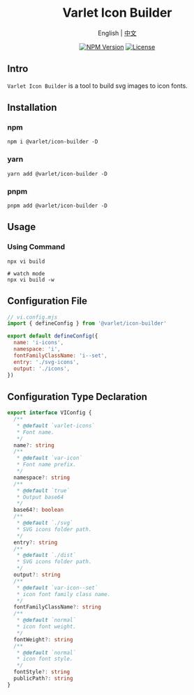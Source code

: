 <h1 align="center">Varlet Icon Builder</h1>

<p align="center">
  <span>English</span> | 
  <a href="https://github.com/varletjs/varlet-icon-builder/blob/main/README.zh-CN.md">中文</a>
</p>
<p align="center">
  <a href="https://www.npmjs.com/package/@varlet/icon-builder" target="_blank" rel="noopener noreferrer"><img src="https://badgen.net/npm/v/@varlet/icon-builder" alt="NPM Version" /></a>
  <a href="https://github.com/varletjs/icon-builder/blob/main/LICENCE" target="_blank" rel="noopener noreferrer"><img src="https://badgen.net/github/license/varletjs/varlet-icon-builder" alt="License" /></a>
</p>

## Intro

`Varlet Icon Builder` is a tool to build svg images to icon fonts.

## Installation

### npm

```shell
npm i @varlet/icon-builder -D
```

### yarn

```shell
yarn add @varlet/icon-builder -D
```

### pnpm

```shell
pnpm add @varlet/icon-builder -D
```

## Usage

### Using Command

```shell
npx vi build

# watch mode
npx vi build -w
```

## Configuration File

```js
// vi.config.mjs
import { defineConfig } from '@varlet/icon-builder'

export default defineConfig({
  name: 'i-icons',
  namespace: 'i',
  fontFamilyClassName: 'i--set',
  entry: './svg-icons',
  output: './icons',
})
```

## Configuration Type Declaration

```ts
export interface VIConfig {
  /**
   * @default `varlet-icons`
   * Font name.
   */
  name?: string
  /**
   * @default `var-icon`
   * Font name prefix.
   */
  namespace?: string
  /**
   * @default `true`
   * Output base64
   */
  base64?: boolean
  /**
   * @default `./svg`
   * SVG icons folder path.
   */
  entry?: string
  /**
   * @default `./dist`
   * SVG icons folder path.
   */
  output?: string
  /**
   * @default `var-icon--set`
   * icon font family class name.
   */
  fontFamilyClassName?: string
  /**
   * @default `normal`
   * icon font weight.
   */
  fontWeight?: string
  /**
   * @default `normal`
   * icon font style.
   */
  fontStyle?: string
  publicPath?: string
}
```
